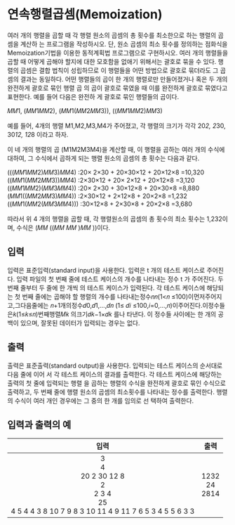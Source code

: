# 연속행렬곱셈(Memoization)

여러 개의 행렬을 곱할 때 각 행렬 원소의 곱셈의 총 횟수를 최소한으로 하는 행렬의 곱셈을 계산하 는 프로그램을 작성하시오. 단, 원소 곱셈의 최소 횟수를 정의하는 점화식을 Memoization기법을 이용한 동적계획법 프로그램으로 구현하시오.
여러 개의 행렬들을 곱할 때 어떻게 곱해야 할지에 대한 모호함을 없애기 위해서는 괄호로 묶을 수 있다. 행렬의 곱셈은 결합 법칙이 성립하므로 이 행렬들을 어떤 방법으로 괄호로 묶더라도 그 곱셈의 결과는 동일하다.
어떤 행렬들의 곱이 한 개의 행렬로만 만들어졌거나 혹은 두 개의 완전하게 괄호로 묶인 행렬 곱 의 곱이 괄호로 묶였을 때 이를 완전하게 괄호로 묶였다고 표현한다. 예를 들어 다음은 완전하 게 괄호로 묶인 행렬들의 곱이다.

𝑀𝑀1, (𝑀𝑀1𝑀𝑀2), (𝑀𝑀1(𝑀𝑀2𝑀𝑀3)), ((𝑀𝑀1𝑀𝑀2)𝑀𝑀3)

예를 들어, 4개의 행렬 M1,M2,M3,M4가 주어졌고, 각 행렬의 크기가 각각 20*2, 2*30, 30*12, 12*8 이라고 하자.

이 네 개의 행렬의 곱 (M1M2M3M4)을 계산할 때, 이 행렬을 곱하는 여러 개의 수식에 대하여, 그 수식에서 곱하게 되는 행렬 원소의 곱셈의 총 횟수는 다음과 같다.

(((𝑀𝑀1𝑀𝑀2)𝑀𝑀3)𝑀𝑀4) :20× 2×30 + 20×30×12 + 20×12×8 =10,320
((𝑀𝑀1(𝑀𝑀2𝑀𝑀3))𝑀𝑀4) :2×30×12 + 20× 2×12 + 20×12×8 =3,120
((𝑀𝑀1𝑀𝑀2)(𝑀𝑀3𝑀𝑀4)) :20× 2×30 + 30×12×8 + 20×30×8 =8,880
(𝑀𝑀1((𝑀𝑀2𝑀𝑀3)𝑀𝑀4)) :2×30×12 + 2×12×8 + 20×2×8 =1,232
((𝑀𝑀1(𝑀𝑀2(𝑀𝑀3𝑀𝑀4))) :30×12×8 + 2×30×8 + 20×2×8 =3,680

따라서 위 4 개의 행렬을 곱할 때, 각 행렬원소의 곱셈의 총 횟수의 최소 횟수는 1,232이며, 수식은 (𝑀𝑀 ((𝑀𝑀 𝑀𝑀 )𝑀𝑀 ))이다.

## 입력

입력은 표준입력(standard input)을 사용한다. 입력은 t 개의 테스트 케이스로 주어진다. 입력 파일의 첫 번째 줄에 테스트 케이스의 개수를 나타내는 정수 t 가 주어진다. 두 번째 줄부터 두 줄에 한 개씩 의 테스트 케이스가 입력된다. 각 테스트 케이스에 해당되는 첫 번째 줄에는 곱해야 할 행렬의 개수를 나타내는정수𝑛𝑛(1<𝑛 ≤100)이먼저주어지고,그다음줄에는 𝑛+1개의정수𝑑0,𝑑1,...,𝑑𝑛 (1≤ 𝑑𝑖 ≤100,𝑖=0,...,𝑛)이주어진다.이정수들은𝑘(1≤𝑘≤𝑛)번째행렬𝑀𝑘 의크기𝑑𝑘−1×𝑑𝑘 를나 타낸다. 이 정수들 사이에는 한 개의 공백이 있으며, 잘못된 데이터가 입력되는 경우는 없다.

## 출력

출력은 표준출력(standard output)을 사용한다. 입력되는 테스트 케이스의 순서대로 다음 줄에 이어 서 각 테스트 케이스의 결과를 출력한다. 각 테스트 케이스에 해당하는 출력의 첫 줄에 입력되는 행렬 을 곱하는 행렬의 수식을 완전하게 괄호로 묶인 수식으로 출력하고, 두 번째 줄에 행렬 원소의 곱셈의 최소횟수를 나타내는 정수를 출력한다. 행렬의 수식이 여러 개인 경우에는 그 중의 한 개를 임의로 선 택하여 출력한다.

## 입력과 출력의 예

|                                                          입력                                                           |           출력           |
| :---------------------------------------------------------------------------------------------------------------------: | :----------------------: |
| 3 <br/> 4 <br/> 20 2 30 12 8 <br/> 2 <br/> 2 3 4 <br/> 25 <br/> 4 5 4 4 3 8 10 7 9 8 3 10 11 4 9 11 7 6 5 3 4 5 5 6 3 3 | 1232 <br/> 24 <br/> 2814 |
